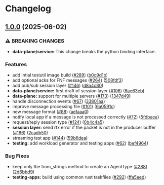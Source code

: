 # Changelog

## [1.0.0](https://github.com/agntcy/agp/compare/agp-testutils-v0.1.0...agp-testutils-v1.0.0) (2025-06-02)


### ⚠ BREAKING CHANGES

* **data-plane/service:** This change breaks the python binding interface.

### Features

* add intial testutil image build ([#289](https://github.com/agntcy/agp/issues/289)) ([b0c9d1b](https://github.com/agntcy/agp/commit/b0c9d1b07940b87d20834ff84853f56c713863b3))
* add optional acks for FNF messages ([#264](https://github.com/agntcy/agp/issues/264)) ([508fdf3](https://github.com/agntcy/agp/commit/508fdf3ce00650a8a8d237db7223e7928c6bf395))
* add pub/sub session layer ([#146](https://github.com/agntcy/agp/issues/146)) ([d8a4c80](https://github.com/agntcy/agp/commit/d8a4c80bc8e8168b6220c7fdb481e0944dd3cde5))
* **data-plane/service:** first draft of session layer ([#106](https://github.com/agntcy/agp/issues/106)) ([6ae63eb](https://github.com/agntcy/agp/commit/6ae63eb76a13be3c231d1c81527bb0b1fd901bac))
* **data-plane:** support for multiple servers ([#173](https://github.com/agntcy/agp/issues/173)) ([1347d49](https://github.com/agntcy/agp/commit/1347d49c51b2705e55eea8792d9097be419e5b01))
* handle disconnection events ([#67](https://github.com/agntcy/agp/issues/67)) ([33801aa](https://github.com/agntcy/agp/commit/33801aa2934b81b5a682973e8a9a38cddc3fa54c))
* improve message processing file ([#101](https://github.com/agntcy/agp/issues/101)) ([6a0591c](https://github.com/agntcy/agp/commit/6a0591ce92411c76a6514e51322f8bee3294d768))
* new message format ([#88](https://github.com/agntcy/agp/issues/88)) ([aefaaa0](https://github.com/agntcy/agp/commit/aefaaa09e89c0a2e36f4e3f67cdafc1bfaa169d6))
* notify local app if a message is not processed correctly ([#72](https://github.com/agntcy/agp/issues/72)) ([5fdbaea](https://github.com/agntcy/agp/commit/5fdbaea40d335c29cf48906528d9c26f1994c520))
* request/reply session type ([#124](https://github.com/agntcy/agp/issues/124)) ([0b4c4a5](https://github.com/agntcy/agp/commit/0b4c4a5239f79efc85b86d47cd3c752bd380391f))
* **session layer:** send rtx error if the packet is not in the producer buffer ([#166](https://github.com/agntcy/agp/issues/166)) ([2cadb50](https://github.com/agntcy/agp/commit/2cadb501458c1a729ca8e2329da642f7a96575c0))
* streaming test app ([#144](https://github.com/agntcy/agp/issues/144)) ([59b6dea](https://github.com/agntcy/agp/commit/59b6dea8a634af41bb3c2246baa9d5fab5171e16))
* **testing:** add workload generator and testing apps ([#62](https://github.com/agntcy/agp/issues/62)) ([bef4964](https://github.com/agntcy/agp/commit/bef4964a077a2620da0d9cf91770a038c9be57bc))


### Bug Fixes

* keep only the from_strings method to create an AgentType ([#288](https://github.com/agntcy/agp/issues/288)) ([2d6bbd9](https://github.com/agntcy/agp/commit/2d6bbd9b044ea112262847006e186f2a7c71adc0))
* **testing-apps:** build using common rust taskfiles ([#292](https://github.com/agntcy/agp/issues/292)) ([ffa5eed](https://github.com/agntcy/agp/commit/ffa5eede56b49054412459e1fa2689f66627fdd1))
